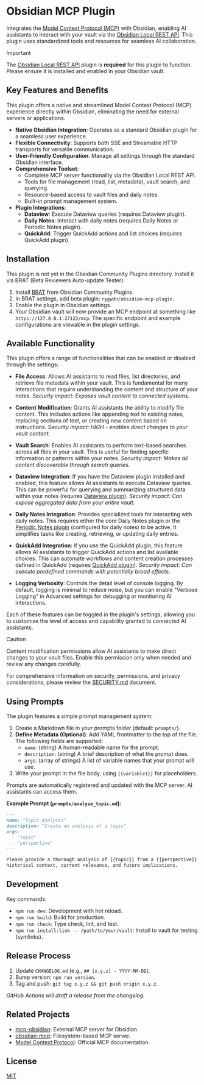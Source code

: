 # Obsidian MCP Plugin

Integrates the [Model Context Protocol (MCP)](https://modelcontextprotocol.io/) with Obsidian,
enabling AI assistants to interact with your vault via the
[Obsidian Local REST API](https://github.com/coddingtonbear/obsidian-local-rest-api). This plugin
uses standardized tools and resources for seamless AI collaboration.

> [!IMPORTANT]
> The [Obsidian Local REST API](https://github.com/coddingtonbear/obsidian-local-rest-api) plugin is
> **required** for this plugin to function. Please ensure it is installed and enabled in your
> Obsidian vault.

## Key Features and Benefits

This plugin offers a native and streamlined Model Context Protocol (MCP) experience directly within
Obsidian, eliminating the need for external servers or applications.

- **Native Obsidian Integration**: Operates as a standard Obsidian plugin for a seamless user
  experience.
- **Flexible Connectivity**: Supports both SSE and Streamable HTTP transports for versatile
  communication.
- **User-Friendly Configuration**: Manage all settings through the standard Obsidian interface.
- **Comprehensive Toolset**:
  - Complete MCP server functionality via the Obsidian Local REST API.
  - Tools for file management (read, list, metadata), vault search, and querying.
  - Resource-based access to vault files and daily notes.
  - Built-in prompt management system.
- **Plugin Integrations**:
  - **Dataview**: Execute Dataview queries (requires Dataview plugin).
  - **Daily Notes**: Interact with daily notes (requires Daily Notes or Periodic Notes plugin).
  - **QuickAdd**: Trigger QuickAdd actions and list choices (requires QuickAdd plugin).

## Installation

This plugin is not yet in the Obsidian Community Plugins directory. Install it via BRAT (Beta
Reviewers Auto-update Tester):

1. Install [BRAT](https://github.com/TfTHacker/obsidian42-brat) from Obsidian Community Plugins.
2. In BRAT settings, add beta plugin: `rygwdn/obsidian-mcp-plugin`.
3. Enable the plugin in Obsidian settings.
4. Your Obsidian vault will now provide an MCP endpoint at something like
    `https://127.0.0.1:27123/mcp`. The specific endpoint and example configurations are viewable in
    the plugin settings.

## Available Functionality

This plugin offers a range of functionalities that can be enabled or disabled through the settings:

- **File Access**: Allows AI assistants to read files, list directories, and retrieve file metadata
  within your vault. This is fundamental for many interactions that require understanding the
  content and structure of your notes. *Security impact: Exposes vault content to connected systems.*

- **Content Modification**: Grants AI assistants the ability to modify file content. This includes
  actions like appending text to existing notes, replacing sections of text, or creating new content
  based on instructions. *Security impact: HIGH - enables direct changes to your vault content.*

- **Vault Search**: Enables AI assistants to perform text-based searches across all files in your
  vault. This is useful for finding specific information or patterns within your notes.
  *Security impact: Makes all content discoverable through search queries.*

- **Dataview Integration**: If you have the Dataview plugin installed and enabled, this feature
  allows AI assistants to execute Dataview queries. This can be powerful for querying and
  summarizing structured data within your notes (requires
  [Dataview plugin](https://github.com/blacksmithgu/obsidian-dataview)).
  *Security impact: Can expose aggregated data from your entire vault.*

- **Daily Notes Integration**: Provides specialized tools for interacting with daily notes. This
  requires either the core Daily Notes plugin or the
  [Periodic Notes plugin](https://github.com/liamcain/obsidian-periodic-notes) (configured for daily
  notes) to be active. It simplifies tasks like creating, retrieving, or updating daily entries.

- **QuickAdd Integration**: If you use the QuickAdd plugin, this feature allows AI assistants to
  trigger QuickAdd actions and list available choices. This can automate workflows and content
  creation processes defined in QuickAdd (requires
  [QuickAdd plugin](https://github.com/chhoumann/quickadd)).
  *Security impact: Can execute predefined commands with potentially broad effects.*

- **Logging Verbosity**: Controls the detail level of console logging. By default, logging is minimal to reduce noise,
  but you can enable "Verbose Logging" in Advanced settings for debugging or monitoring AI interactions.

Each of these features can be toggled in the plugin's settings, allowing you to customize the level
of access and capability granted to connected AI assistants.

> [!CAUTION]
> Content modification permissions allow AI assistants to make direct changes to your vault files.
> Enable this permission only when needed and review any changes carefully.

For comprehensive information on security, permissions, and privacy considerations, please review the [SECURITY.md](SECURITY.md) document.

## Using Prompts

The plugin features a simple prompt management system:

1. Create a Markdown file in your prompts folder (default: `prompts/`).
2. **Define Metadata (Optional)**: Add YAML frontmatter to the top of the file. The following
    fields are supported:
    - `name`: (string) A human-readable name for the prompt.
    - `description`: (string) A brief description of what the prompt does.
    - `args`: (array of strings) A list of variable names that your prompt will use.
3. Write your prompt in the file body, using `{{variable1}}` for placeholders.

Prompts are automatically registered and updated with the MCP server. AI assistants can access them.

**Example Prompt (`prompts/analyze_topic.md`):**

```markdown
---
name: "Topic Analysis"
description: "Create an analysis of a topic"
args:
  - "topic"
  - "perspective"
---

Please provide a thorough analysis of {{topic}} from a {{perspective}} perspective. Include
historical context, current relevance, and future implications.
```

## Development

Key commands:

- `npm run dev`: Development with hot reload.
- `npm run build`: Build for production.
- `npm run check`: Type check, lint, and test.
- `npm run install:link -- /path/to/your/vault`: Install to vault for testing (symlinks).

## Release Process

1. Update `CHANGELOG.md` (e.g., `## [x.y.z] - YYYY-MM-DD`).
2. Bump version: `npm run version`.
3. Tag and push: `git tag x.y.z && git push origin x.y.z`.

_GitHub Actions will draft a release from the changelog._

## Related Projects

- [mcp-obsidian](https://github.com/MarkusPfundstein/mcp-obsidian): External MCP server for
  Obsidian.
- [obsidian-mcp](https://github.com/StevenStavrakis/obsidian-mcp): Filesystem-based MCP server.
- [Model Context Protocol](https://modelcontextprotocol.io/): Official MCP documentation.

## License

[MIT](LICENSE)
